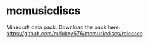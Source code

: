 # mcmusicdiscs
Minecraft data pack.
Download the pack here: https://github.com/mrlukey676/mcmusicdiscs/releases

